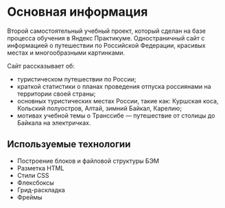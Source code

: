 # Основная информация

Второй самостоятельный учебный проект, который сделан на базе процесса обучения в Яндекс Практикуме. Одностраничный сайт с информацией о путешествии по Российской Федерации, красивых местах и многообразными картинками.

Сайт рассказывает об:
* туристическом путешествии по России;
* краткой статистики о планах проведения отпуска россиянами на территории своей страны;
* основных туристических местах России, такие как: Куршская коса, Кольский полуостров, Алтай, зимний Байкал, Карелию;
* мотивах учебной темы о Транссибе — путешествие от столицы до Байкала на электричках.

## Используемые технологии

* Построение блоков и файловой структуры БЭМ
* Разметка HTML
* Стили CSS
* Флексбоксы
* Грид-раскладка
* Фреймы
